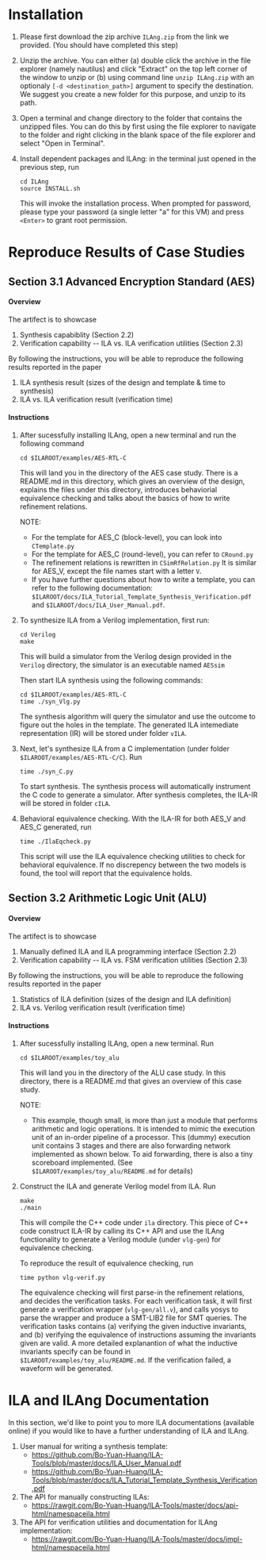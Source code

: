 Installation
==================

1. Please first download the zip archive `ILAng.zip` from the link we provided. (You should have completed this step)

2. Unzip the archive. You can either (a) double click the archive in the file explorer (namely nautilus) and click "Extract" on the top left corner of the window to unzip or (b) using command line `unzip ILAng.zip` with an optionaly `[-d <destination_path>]` argument to specify the destination. We suggest you create a new folder for this purpose, and unzip to its path.

3. Open a terminal and change directory to the folder that contains the unzipped files. You can do this by first using the file explorer to navigate to the folder and right clicking in the blank space of the file explorer and select "Open in Terminal".

4. Install dependent packages and ILAng: in the terminal just opened in the previous step, run 

    ```
    cd ILAng
    source INSTALL.sh
    ```
   
   This will invoke the installation process. When prompted for password, please type your password (a single letter "a" for this VM) and press `<Enter>` to grant root permission. 
 
 
   
Reproduce Results of Case Studies
====================================


Section 3.1 Advanced Encryption Standard (AES)
------------------------------------------------------

#### Overview ####

The artifect is to showcase
   
   1. Synthesis capabiblity (Section 2.2)
   2. Verification capability -- ILA vs. ILA verification utilities (Section 2.3)
  
By following the instructions, you will be able to reproduce the following results
reported in the paper

   1. ILA synthesis result (sizes of the design and template & time to synthesis)
   2. ILA vs. ILA verification result (verification time)


#### Instructions ####

   1. After sucessfully installing ILAng, open a new terminal and run the following command  
      ```
      cd $ILAROOT/examples/AES-RTL-C
      ```

      This will land you in the directory of the AES case study.
      There is a README.md in this directory, which gives an overview of the design,
      explains the files under this directory, introduces behaviorial equivalence 
      checking and talks about the basics of how to write refinement relations.
       
      NOTE:
         * For the template for AES_C (block-level), you can look into `CTemplate.py`
         * For the template for AES_C (round-level), you can refer to `CRound.py` 
         * The refinement relations is rewritten in `CSimRfRelation.py`
           It is similar for AES_V, except the file names start with a letter `V`. 
         * If you have further questions about how to write a template, 
           you can refer to the following documentation: 
           `$ILAROOT/docs/ILA_Tutorial_Template_Synthesis_Verification.pdf` and
           `$ILAROOT/docs/ILA_User_Manual.pdf`.
    
   2. To synthesize ILA from a Verilog implementation, first run:
      ```
      cd Verilog
      make
      ```
        
      This will build a simulator from the Verilog design provided in the `Verilog` 
      directory, the simulator is an executable named `AESsim` 
        
      Then start ILA synthesis using the following commands:
      
      ```
      cd $ILAROOT/examples/AES-RTL-C
      time ./syn_Vlg.py
      ```
        
      The synthesis algorithm will query the simulator and use the outcome to figure
      out the holes in the template. The generated ILA intemediate representation (IR)
      will be stored under folder `vILA`.
        
   3. Next, let's synthesize ILA from a C implementation (under folder `$ILAROOT/examples/AES-RTL-C/C`). Run
      ```  
      time ./syn_C.py
      ```
            
      To start synthesis. The synthesis process will automatically instrument the C
      code to generate a simulator. After synthesis completes, the ILA-IR will be stored
      in folder `cILA`.
    
   4. Behavioral equivalence checking. With the ILA-IR for both AES_V and AES_C generated, run
      ```
      time ./IlaEqcheck.py
      ```
            
      This script will use the ILA equivalence checking utilities to check for behavioral equivalence.
      If no discrepency between the two models is found, the tool will report that 
      the equivalence holds.
       


Section 3.2  Arithmetic Logic Unit (ALU)
------------------------------------------------------

#### Overview ####

The artifect is to showcase
   
   1. Manually defined ILA and ILA programming interface (Section 2.2)
   2. Verification capability -- ILA vs. FSM verification utilities (Section 2.3)
  
By following the instructions, you will be able to reproduce the following results
reported in the paper

   1. Statistics of ILA definition (sizes of the design and ILA definition)
   2. ILA vs. Verilog verification result (verification time)


#### Instructions ####

   1. After sucessfully installing ILAng, open a new terminal. Run  
      ```
      cd $ILAROOT/examples/toy_alu
      ```
        
      This will land you in the directory of the ALU case study.
      In this directory, there is a README.md that gives an overview of this case
      study. 
       
      NOTE:
         * This example, though small, is more than just a module 
           that performs arithmetic and logic operations. It is intended
           to mimic the execution unit of an in-order pipeline of a processor.
           This (dummy) execution unit contains 3 stages and there are also 
           forwarding network implemented as shown below. To aid forwarding, 
           there is also a tiny scoreboard implemented. (See 
           `$ILAROOT/examples/toy_alu/README.md` for details)
       

   2. Construct the ILA and generate Verilog model from ILA. Run
      ```
      make
      ./main
      ```
      
      This will compile the C++ code under `ila` directory. This piece
      of C++ code construct ILA-IR by calling its C++ API and use the
      ILAng functionality to generate a Verilog module (under `vlg-gen`) 
      for equivalence checking.
      
      To reproduce the result of equivalence checking, run
      ```
      time python vlg-verif.py
      ```
      
      The equivalence checking will first parse-in the refinement relations,
      and decides the verification tasks. For each verification task, it
      will first generate a verification wrapper (`vlg-gen/all.v`), and calls
      yosys to parse the wrapper and produce a SMT-LIB2 file for SMT queries.
      The verification tasks contains (a) verifying the given inductive invariants,
      and (b) verifying the equivalence of instructions assuming the invariants
      given are valid. A more detailed explanantion of what the inductive
      invariants specify can be found in `$ILAROOT/examples/toy_alu/README.md`.
      If the verification failed, a waveform will be generated.
      
      
              

ILA and ILAng Documentation
====================================

In this section, we'd like to point you to more ILA documentations (available online) 
if you would like to have a further understanding of ILA and ILAng. 

   1. User manual for writing a synthesis template: 
      * https://github.com/Bo-Yuan-Huang/ILA-Tools/blob/master/docs/ILA_User_Manual.pdf 
      * https://github.com/Bo-Yuan-Huang/ILA-Tools/blob/master/docs/ILA_Tutorial_Template_Synthesis_Verification.pdf 
   2. The API for manually constructing ILAs:
      * https://rawgit.com/Bo-Yuan-Huang/ILA-Tools/master/docs/api-html/namespaceila.html 
   3. The API for verification utilities and documentation for ILAng implementation:
      * https://rawgit.com/Bo-Yuan-Huang/ILA-Tools/master/docs/impl-html/namespaceila.html 




